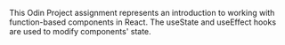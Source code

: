 This Odin Project assignment represents an introduction to working with function-based components in React.  The useState and useEffect hooks are used to modify components' state.  